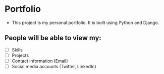 # Portfolio
- This project is my personal portfolio. It is built using Python and Django.
## People will be able to view my:
- [ ] Skills
- [ ] Projects
- [ ] Contact information (Email)
- [ ] Social media accounts (Twitter, LinkedIn)
